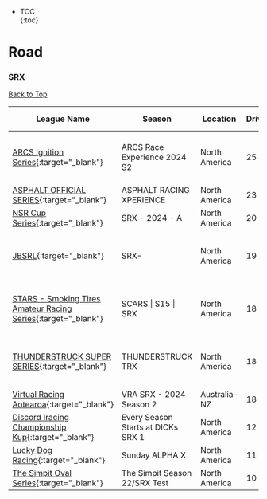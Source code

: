 * TOC  
{:toc}

# Road

### SRX

[Back to Top](#)  

| League Name | Season | Location | Drivers | SoF | Setup | Upcoming Race | New York | London | Sydney |
|-----------------------------------------------------------------------------------------------------------------------------------------|----------------------------------|-------------|-------|----|-----|------------------------------------|-------------------------|-------------------------|--------------------------|
|[ARCS Ignition Series](https://members.iracing.com/membersite/member/LeagueView.do?league=8363){:target="_blank"} |ARCS Race Experience 2024 S2 |North America |25 |2000 | |Nashville Fairgrounds Speedway |Fri, March 29 08:00PM EDT |Sat, March 30 12:00AM GMT |Sat, March 30 11:00AM AEDT |
|[ASPHALT OFFICIAL SERIES](https://members.iracing.com/membersite/member/LeagueView.do?league=9747){:target="_blank"} |ASPHALT RACING XPERIENCE |North America |23 |2626 | | | | | |
|[NSR Cup Series](https://members.iracing.com/membersite/member/LeagueView.do?league=5275){:target="_blank"} |SRX \- 2024 \- A |North America |20 |2234 |Open | | | | |
|[JBSRL](https://members.iracing.com/membersite/member/LeagueView.do?league=7210){:target="_blank"} |SRX\- |North America |19 |1838 |Both |Federated Auto Parts Raceway at I-55 |Thu, March 28 08:30PM EDT |Fri, March 29 12:30AM GMT |Fri, March 29 11:30AM AEDT |
|[STARS \- Smoking Tires Amateur Racing Series](https://members.iracing.com/membersite/member/LeagueView.do?league=4868){:target="_blank"} |SCARS \| S15 \| SRX |North America |18 |2289 |Fixed |USA International Speedway |Sun, March 24 07:00PM EDT |Sun, March 24 11:00PM GMT |Mon, March 25 10:00AM AEDT |
|[THUNDERSTRUCK SUPER SERIES](https://members.iracing.com/membersite/member/LeagueView.do?league=5378){:target="_blank"} |THUNDERSTRUCK TRX |North America |18 |2098 | |Eldora Speedway |Mon, March 25 08:00PM EDT |Tue, March 26 12:00AM GMT |Tue, March 26 11:00AM AEDT |
|[Virtual Racing Aotearoa](https://members.iracing.com/membersite/member/LeagueView.do?league=3670){:target="_blank"} |VRA SRX \- 2024 Season 2 |Australia-NZ |18 |1683 | | | | | |
|[Discord Iracing Championship Kup](https://members.iracing.com/membersite/member/LeagueView.do?league=10797){:target="_blank"} |Every Season Starts at DICKs SRX 1 |North America |12 |4808 | | | | | |
|[Lucky Dog Racing](https://members.iracing.com/membersite/member/LeagueView.do?league=9984){:target="_blank"} |Sunday ALPHA X |North America |11 |1368 |Fixed | | | | |
|[The Simpit Oval Series](https://members.iracing.com/membersite/member/LeagueView.do?league=4263){:target="_blank"} |The Simpit Season 22/SRX Test |North America |10 |1867 |Fixed | | | | |

